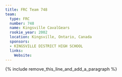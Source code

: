 ```yaml
---
title: FRC Team 748
team:
  type: FRC
  number: 748
  name: Kingsville CavalGears
  rookie_year: 2002
  location: Kingsville, Ontario, Canada
  sponsors:
  - KINGSVILLE DISTRICT HIGH SCHOOL
  links:
    Website:
---
```


{% include remove_this_line_and_add_a_paragraph %}